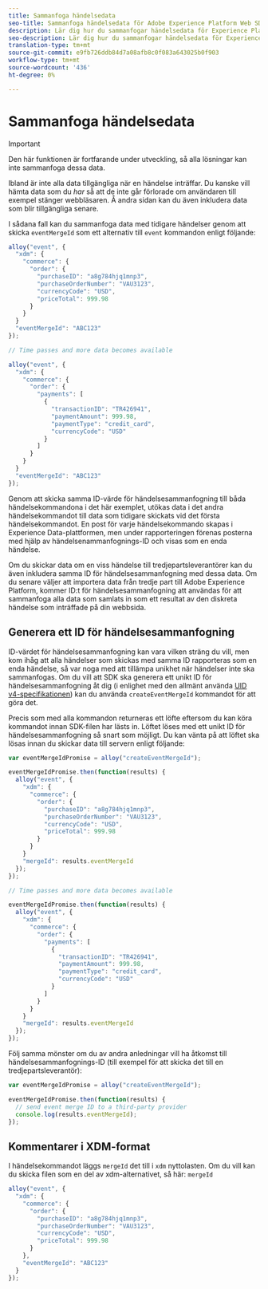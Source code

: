 ```yaml
---
title: Sammanfoga händelsedata
seo-title: Sammanfoga händelsedata för Adobe Experience Platform Web SDK
description: Lär dig hur du sammanfogar händelsedata för Experience Platform Web SDK
seo-description: Lär dig hur du sammanfogar händelsedata för Experience Platform Web SDK
translation-type: tm+mt
source-git-commit: e9fb726ddb84d7a08afb8c0f083a643025b0f903
workflow-type: tm+mt
source-wordcount: '436'
ht-degree: 0%

---
```



# Sammanfoga händelsedata

>[!IMPORTANT]
>
>Den här funktionen är fortfarande under utveckling, så alla lösningar kan inte sammanfoga dessa data.

Ibland är inte alla data tillgängliga när en händelse inträffar. Du kanske vill hämta data som du _har_ så att de inte går förlorade om användaren till exempel stänger webbläsaren. Å andra sidan kan du även inkludera data som blir tillgängliga senare.

I sådana fall kan du sammanfoga data med tidigare händelser genom att skicka `eventMergeId` som ett alternativ till `event` kommandon enligt följande:

```javascript
alloy("event", {
  "xdm": {
    "commerce": {
      "order": {
        "purchaseID": "a8g784hjq1mnp3",
        "purchaseOrderNumber": "VAU3123",
        "currencyCode": "USD",
        "priceTotal": 999.98
      }
    }
  }
  "eventMergeId": "ABC123"
});

// Time passes and more data becomes available

alloy("event", {
  "xdm": {
    "commerce": {
      "order": {
        "payments": [
          {
            "transactionID": "TR426941",
            "paymentAmount": 999.98,
            "paymentType": "credit_card",
            "currencyCode": "USD"
          }
        ]
      }
    }
  }
  "eventMergeId": "ABC123"
});
```

Genom att skicka samma ID-värde för händelsesammanfogning till båda händelsekommandona i det här exemplet, utökas data i det andra händelsekommandot till data som tidigare skickats vid det första händelsekommandot. En post för varje händelsekommando skapas i Experience Data-plattformen, men under rapporteringen förenas posterna med hjälp av händelsenammanfognings-ID och visas som en enda händelse.

Om du skickar data om en viss händelse till tredjepartsleverantörer kan du även inkludera samma ID för händelsesammanfogning med dessa data. Om du senare väljer att importera data från tredje part till Adobe Experience Platform, kommer ID:t för händelsesammanfogning att användas för att sammanfoga alla data som samlats in som ett resultat av den diskreta händelse som inträffade på din webbsida.

## Generera ett ID för händelsesammanfogning

ID-värdet för händelsesammanfogning kan vara vilken sträng du vill, men kom ihåg att alla händelser som skickas med samma ID rapporteras som en enda händelse, så var noga med att tillämpa unikhet när händelser inte ska sammanfogas. Om du vill att SDK ska generera ett unikt ID för händelsesammanfogning åt dig (i enlighet med den allmänt använda [UID v4-specifikationen](https://www.ietf.org/rfc/rfc4122.txt)) kan du använda `createEventMergeId` kommandot för att göra det.

Precis som med alla kommandon returneras ett löfte eftersom du kan köra kommandot innan SDK-filen har lästs in. Löftet löses med ett unikt ID för händelsesammanfogning så snart som möjligt. Du kan vänta på att löftet ska lösas innan du skickar data till servern enligt följande:

```javascript
var eventMergeIdPromise = alloy("createEventMergeId");

eventMergeIdPromise.then(function(results) {
  alloy("event", {
    "xdm": {
      "commerce": {
        "order": {
          "purchaseID": "a8g784hjq1mnp3",
          "purchaseOrderNumber": "VAU3123",
          "currencyCode": "USD",
          "priceTotal": 999.98
        }
      }
    }
    "mergeId": results.eventMergeId
  });
});

// Time passes and more data becomes available

eventMergeIdPromise.then(function(results) {
  alloy("event", {
    "xdm": {
      "commerce": {
        "order": {
          "payments": [
            {
              "transactionID": "TR426941",
              "paymentAmount": 999.98,
              "paymentType": "credit_card",
              "currencyCode": "USD"
            }
          ]
        }
      }
    }
    "mergeId": results.eventMergeId
  });
});
```

Följ samma mönster om du av andra anledningar vill ha åtkomst till händelsesammanfognings-ID (till exempel för att skicka det till en tredjepartsleverantör):

```javascript
var eventMergeIdPromise = alloy("createEventMergeId");

eventMergeIdPromise.then(function(results) {
  // send event merge ID to a third-party provider
  console.log(results.eventMergeId);
});
```

## Kommentarer i XDM-format

I händelsekommandot läggs `mergeId` det till i `xdm` nyttolasten.  Om du vill kan du skicka filen som en del av xdm-alternativet, så här: `mergeId`

```javascript
alloy("event", {
  "xdm": {
    "commerce": {
      "order": {
        "purchaseID": "a8g784hjq1mnp3",
        "purchaseOrderNumber": "VAU3123",
        "currencyCode": "USD",
        "priceTotal": 999.98
      }
    },
    "eventMergeId": "ABC123"
  }
});
```
